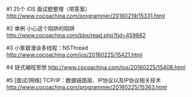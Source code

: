 #1 25个 iOS 面试题整理（带答案）
http://www.cocoachina.com/programmer/20160219/15331.html

#2 单例 小心这个陷阱的陷阱   
http://www.cocoachina.com/bbs/read.php?tid=459882

#3 小笨狼漫谈多线程：NSThread
http://www.cocoachina.com/ios/20160225/15421.html

#4 链式编程思想
http://www.cocoachina.com/ios/20160225/15408.html

#5 [面试/网络] TCP/IP：数据链路层、IP协议以及IP协议相关技术
http://www.cocoachina.com/programmer/20160225/15363.html
